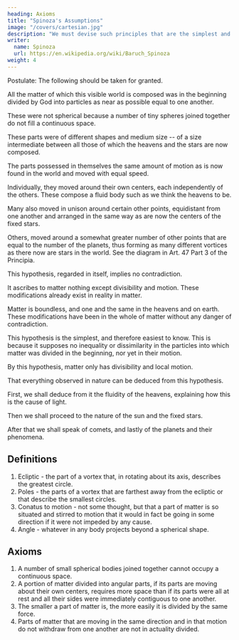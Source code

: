 ```yaml
---
heading: Axioms
title: "Spinoza's Assumptions"
image: "/covers/cartesian.jpg"
description: "We must devise such principles that are the simplest and easiest to know"
writer:
  name: Spinoza
  url: https://en.wikipedia.org/wiki/Baruch_Spinoza
weight: 4
---
```




Postulate: The following should be taken for granted. 

All the matter of which this visible world is composed was in the beginning divided by God into particles as near as possible equal to one another. 

These were not spherical because a number of tiny spheres joined together do not fill a continuous space. 

These parts were of different shapes and medium size -- of a size intermediate between all those of which the heavens and the stars are now composed. 

The parts possessed in themselves the same amount of motion as is now found in the world and moved with equal speed.

Individually, they moved around their own centers, each independently of the others. These compose a fluid body such as we think the heavens to be. 

Many also moved in unison around certain other points, equidistant from one another and arranged in the same way as are now the centers of the fixed stars. 

Others, moved around a somewhat greater number of other points that are equal to the number of the planets, thus forming as many different vortices as there now are stars in the world. See the diagram in Art. 47 Part 3 of the Principia. 

This hypothesis, regarded in itself, implies no contradiction. 

It ascribes to matter nothing except divisibility and motion. These modifications already exist in reality in matter.

Matter is boundless, and one and the same in the heavens and on earth. These modifications have been in the whole of matter without any danger of contradiction.

This hypothesis is the simplest, and therefore easiest to know. This is because it supposes no inequality or dissimilarity in the particles into which matter was divided in the beginning, nor yet in their motion. 

<!-- From this it follows that this hypothesis is also very easy to know. -->

By this hypothesis, matter only has divisibility and local motion.

<!-- nothing is supposed to have been in matter except what everyone immediately knows from the mere concept of matter,  -->

That everything observed in nature can be deduced from this hypothesis.

<!-- , we shall try to show as far as possible in actual fact, adopting the following order.  -->

First, we shall deduce from it the fluidity of the heavens, explaining how this is the cause of light. 

Then we shall proceed to the nature of the sun and the fixed stars.

After that we shall speak of comets, and lastly of the planets and their phenomena.


## Definitions

1. Ecliptic - the part of a vortex that, in rotating about its axis, describes the greatest circle.
2. Poles - the parts of a vortex that are farthest away from the ecliptic or that describe the smallest circles.
3. Conatus to motion - not some thought, but that a part of matter is so situated and stirred to motion that it would in fact be going in some direction if it were not impeded by any cause.
4. Angle - whatever in any body projects beyond a spherical shape.


## Axioms

1. A number of small spherical bodies joined together cannot occupy a continuous space.
2. A portion of matter divided into angular parts, if its parts are moving about their own centers, requires more space than if its parts were all at rest and all their sides were immediately contiguous to one another.
3. The smaller a part of matter is, the more easily it is divided by the same force.
4. Parts of matter that are moving in the same direction and in that motion do not withdraw from one another are not in actuality divided. 


